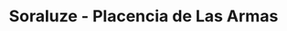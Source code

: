 ---
title: Soraluze - Placencia de Las Armas
url: /soraluze-placencia-de-las-armas/
latitude: 43.174
longitude: -2.413
---